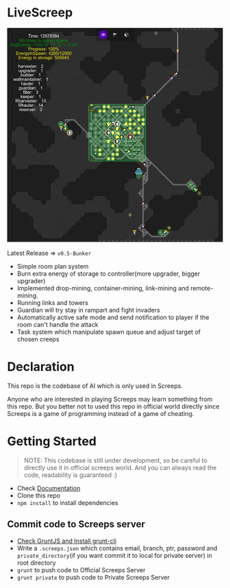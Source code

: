 ﻿# LiveScreep

![Bunker layout in real world](img/realworld.jpg)

Latest Release => `v0.5-Bunker`

* Simple room plan system
* Burn extra energy of storage to controller(more upgrader, bigger upgrader)
* Implemented drop-mining, container-mining, link-mining and remote-mining.
* Running links and towers
* Guardian will try stay in rampart and fight invaders
* Automatically active safe mode and send notification to player if the room can't handle the attack
* Task system which manipulate spawn queue and adjust target of chosen creeps

# Declaration

This repo is the codebase of AI which is only used in Screeps.

Anyone who are interested in playing Screeps may learn something from this repo. But you better not to used this repo in official world directly since Screeps is a game of programming instead of a game of cheating.

# Getting Started

> NOTE: This codebase is still under development, so be careful to directly use it in official screeps world.
> And you can always read the code, readability is guaranteed :)

* Check [Documentation](https://github.com/LuckyKoala/LiveScreep/wiki)
* Clone this repo
* `npm install` to install dependencies

## Commit code to Screeps server

* [Check GruntJS and Install grunt-cli](https://gruntjs.com/getting-started)
* Write a `.screeps.json` which contains email, branch, ptr, password and `private_directory`(if you want commit it to local for private server) in root directory
* `grunt` to push code to Official Screeps Server
* `grunt private` to push code to Private Screeps Server
